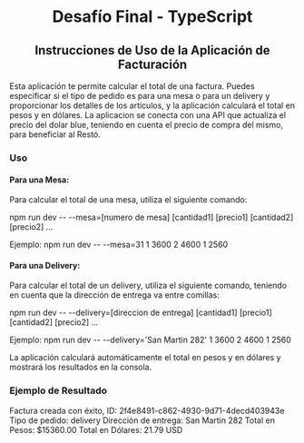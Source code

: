 <h1 align="center"> Desafío Final - TypeScript </h1>
<h2 align="center"> Instrucciones de Uso de la Aplicación de Facturación </h2>

Esta aplicación te permite calcular el total de una factura. Puedes especificar si el tipo de pedido es para una mesa o para un delivery y proporcionar los detalles de los artículos, y la aplicación calculará el total en pesos y en dólares.
La aplicacion se conecta con una API que actualiza el precio del dolar blue, teniendo en cuenta el precio de compra del mismo, para beneficiar al Restó.

<h3>Uso</h3>
<h4>Para una Mesa:</h4>
Para calcular el total de una mesa, utiliza el siguiente comando:

npm run dev -- --mesa=[numero de mesa] [cantidad1] [precio1] [cantidad2] [precio2] ...

Ejemplo: npm run dev -- --mesa=31 1 3600 2 4600 1 2560

<h4>Para una Delivery:</h4>
Para calcular el total de un delivery, utiliza el siguiente comando, teniendo en cuenta que la dirección de entrega va entre comillas:

npm run dev -- --delivery=[direccion de entrega] [cantidad1] [precio1] [cantidad2] [precio2] ...

Ejemplo: npm run dev -- --delivery='San Martin 282' 1 3600 2 4600 1 2560

La aplicación calculará automáticamente el total en pesos y en dólares y mostrará los resultados en la consola.

<h3>Ejemplo de Resultado</h3>

Factura creada con éxito, ID: 2f4e8491-c862-4930-9d71-4decd403943e
Tipo de pedido: delivery
Dirección de entrega: San Martin 282
Total en Pesos: $15360.00
Total en Dólares: 21.79 USD
